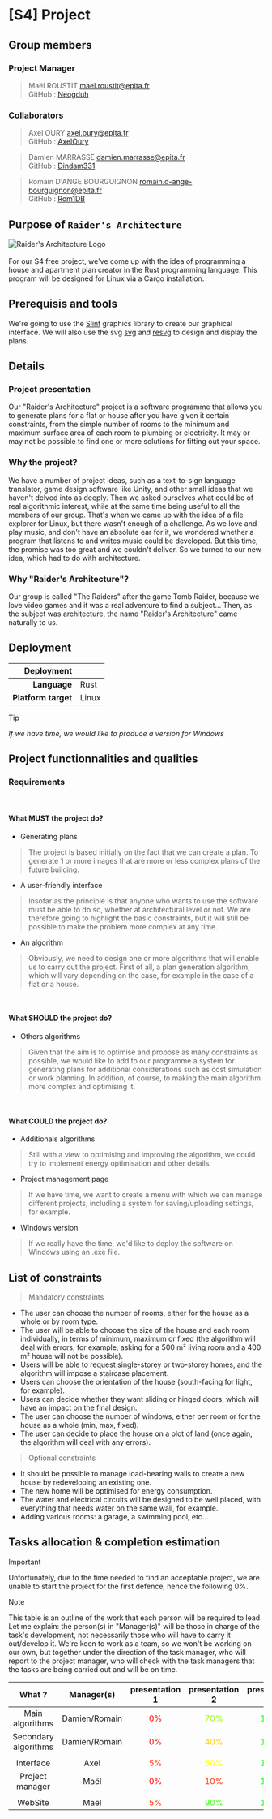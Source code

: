 # [S4] Project
## Group members
### Project Manager
> Maël ROUSTIT <mael.roustit@epita.fr><br/>
GitHub : [Neogduh](https://github.com/Neogduh)

### Collaborators
> Axel OURY <axel.oury@epita.fr><br/>
GitHub : [AxelOury](https://github.com/AxelOury)

> Damien MARRASSE <damien.marrasse@epita.fr><br/>
GitHub : [Dindam331](https://github.com/Dindam331)

> Romain D'ANGE BOURGUIGNON <romain.d-ange-bourguignon@epita.fr><br/>
GitHub : [Rom1DB](https://github.com/Rom1DB)

## Purpose of `Raider's Architecture`
![Raider's Architecture Logo](assets/icon.png)</br></br>
For our S4 free project, we've come up with the idea of programming a house and apartment plan creator in the Rust programming language. This program will be designed for Linux via a Cargo installation.

## Prerequisis and tools
We're going to use the [Slint](https://crates.io/crates/slint) graphics library to create our graphical interface. We will also use the svg [svg](https://crates.io/crates/svg) and [resvg](https://crates.io/crates/svg) to design and display the plans.

## Details
### Project presentation
Our "Raider's Architecture" project is a software programme that allows you to generate plans for a flat or house after you have given it certain constraints, from the simple number of rooms to the minimum and maximum surface area of each room to plumbing or electricity. It may or may not be possible to find one or more solutions for fitting out your space.

### Why the project?
We have a number of project ideas, such as a text-to-sign language translator, game design software like Unity, and other small ideas that we haven't delved into as deeply. Then we asked ourselves what could be of real algorithmic interest, while at the same time being useful to all the members of our group. That's when we came up with the idea of a file explorer for Linux, but there wasn't enough of a challenge. As we love and play music, and don't have an absolute ear for it, we wondered whether a program that listens to and writes music could be developed. But this time, the promise was too great and we couldn't deliver. So we turned to our new idea, which had to do with architecture.

### Why "Raider's Architecture"?
Our group is called "The Raiders" after the game Tomb Raider, because we love video games and it was a real adventure to find a subject... Then, as the subject was architecture, the name "Raider's Architecture" came naturally to us.

## Deployment
|Deployment||
|---:|:---|
|**Language**|Rust|
|**Platform target**|Linux|

> [!TIP]
> _If we have time, we would like to produce a version for Windows_

## Project functionnalities and qualities
### Requirements
<br/>

#### What **MUST** the project do?<br/>
* Generating plans
> The project is based initially on the fact that we can create a plan. To generate 1 or more images that are more or less complex plans of the future building.

* A user-friendly interface
> Insofar as the principle is that anyone who wants to use the software must be able to do so, whether at architectural level or not. We are therefore going to highlight the basic constraints, but it will still be possible to make the problem more complex at any time.

* An algorithm
> Obviously, we need to design one or more algorithms that will enable us to carry out the project. First of all, a plan generation algorithm, which will vary depending on the case, for example in the case of a flat or a house.

<br/>

#### What **SHOULD** the project do?<br/>
* Others algorithms
> Given that the aim is to optimise and propose as many constraints as possible, we would like to add to our programme a system for generating plans for additional considerations such as cost simulation or work planning. In addition, of course, to making the main algorithm more complex and optimising it.

<br/>

#### What **COULD** the project do?<br/>
* Additionals algorithms
> Still with a view to optimising and improving the algorithm, we could try to implement energy optimisation and other details.

* Project management page
> If we have time, we want to create a menu with which we can manage different projects, including a system for saving/uploading settings, for example.

* Windows version
> If we really have the time, we'd like to deploy the software on Windows using an .exe file.

## List of constraints
> Mandatory constraints
- The user can choose the number of rooms, either for the house as a whole or by room type.
- The user will be able to choose the size of the house and each room individually, in terms of minimum, maximum or fixed (the algorithm will deal with errors, for example, asking for a 500 m² living room and a 400 m² house will not be possible).
- Users will be able to request single-storey or two-storey homes, and the algorithm will impose a staircase placement.
- Users can choose the orientation of the house (south-facing for light, for example).
- Users can decide whether they want sliding or hinged doors, which will have an impact on the final design.
- The user can choose the number of windows, either per room or for the house as a whole (min, max, fixed).
- The user can decide to place the house on a plot of land (once again, the algorithm will deal with any errors).

> Optional constraints
- It should be possible to manage load-bearing walls to create a new house by redeveloping an existing one.
- The new home will be optimised for energy consumption.
- The water and electrical circuits will be designed to be well placed, with everything that needs water on the same wall, for example.
- Adding various rooms: a garage, a swimming pool, etc...

## Tasks allocation & completion estimation

> [!IMPORTANT]  
> Unfortunately, due to the time needed to find an acceptable project, we are unable to start the project for the first defence, hence the following 0%.

> [!NOTE]  
> This table is an outline of the work that each person will be required to lead. Let me explain: the person(s) in "Manager(s)" will be those in charge of the task's development, not necessarily those who will have to carry it out/develop it. We're keen to work as a team, so we won't be working on our own, but together under the direction of the task manager, who will report to the project manager, who will check with the task managers that the tasks are being carried out and will be on time.

|**What ?**|**Manager(s)**|**presentation 1**|**presentation 2**|**presentation 3**|
|:-:|:-:|:-:|:-:|:-:|
|Main algorithms|Damien/Romain|<span style="color: #FF0000">0%</span>|<span style="color: #99FF00">70%</span>|<span style="color: #00FF00">100%</span>|
|Secondary algorithms|Damien/Romain|<span style="color: #FF0000">0%</span>|<span style="color: #FFCC00">40%</span>|<span style="color: #00FF00">100%</span>|
||||||
|Interface|Axel|<span style="color: #FF3300">5%</span>|<span style="color: #FFFF00">50%</span>|<span style="color: #00FF00">100%</span>|
|Project manager|Maël|<span style="color: #FF0000">0%</span>|<span style="color: #FF3300">10%</span>|<span style="color: #00FF00">100%</span>|
||||||
|WebSite|Maël|<span style="color: #FF3300">5%</span>|<span style="color: #33FF00">90%</span>|<span style="color: #00FF00">100%</span>|